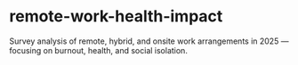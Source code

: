 # remote-work-health-impact
Survey analysis of remote, hybrid, and onsite work arrangements in 2025 — focusing on burnout, health, and social isolation.
